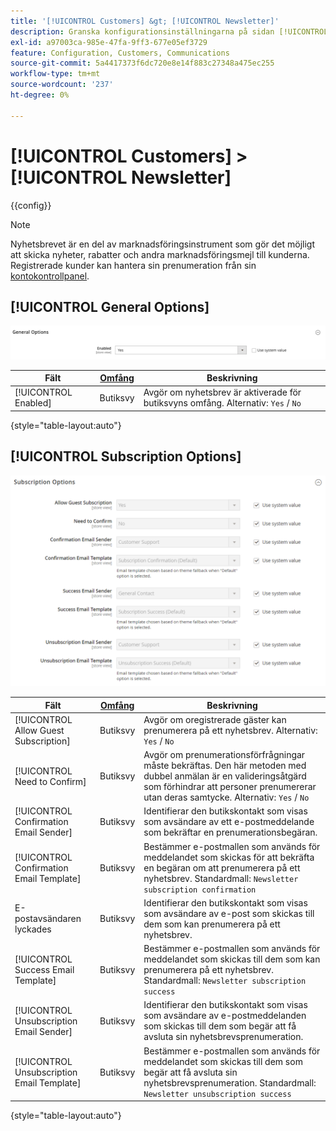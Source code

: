```yaml
---
title: '[!UICONTROL Customers] &gt; [!UICONTROL Newsletter]'
description: Granska konfigurationsinställningarna på sidan [!UICONTROL Customers] &gt; [!UICONTROL Newsletter] i Commerce Admin.
exl-id: a97003ca-985e-47fa-9ff3-677e05ef3729
feature: Configuration, Customers, Communications
source-git-commit: 5a4417373f6dc720e8e14f883c27348a475ec255
workflow-type: tm+mt
source-wordcount: '237'
ht-degree: 0%

---
```


# [!UICONTROL Customers] > [!UICONTROL Newsletter]

{{config}}

>[!NOTE]
>
>Nyhetsbrevet är en del av marknadsföringsinstrument som gör det möjligt att skicka nyheter, rabatter och andra marknadsföringsmejl till kunderna. Registrerade kunder kan hantera sin prenumeration från sin [kontokontrollpanel](../../customers/account-dashboard-my-account.md).

## [!UICONTROL General Options]

![Allmänna alternativ](./assets/newsletter-general-options.png)<!-- zoom -->

| Fält | [Omfång](../../getting-started/websites-stores-views.md#scope-settings) | Beskrivning |
|--- |--- |--- |
| [!UICONTROL Enabled] | Butiksvy | Avgör om nyhetsbrev är aktiverade för butiksvyns omfång. Alternativ: `Yes` / `No` |

{style="table-layout:auto"}

## [!UICONTROL Subscription Options]

![Prenumerationsalternativ](./assets/newsletter-subscription-options.png)<!-- zoom -->

<!-- [Subscription Options](https://experienceleague.adobe.com/sv/docs/commerce-admin/marketing/communications/newsletters/newsletters) -->

| Fält | [Omfång](../../getting-started/websites-stores-views.md#scope-settings) | Beskrivning |
|--- |--- |--- |
| [!UICONTROL Allow Guest Subscription] | Butiksvy | Avgör om oregistrerade gäster kan prenumerera på ett nyhetsbrev. Alternativ: `Yes` / `No` |
| [!UICONTROL Need to Confirm] | Butiksvy | Avgör om prenumerationsförfrågningar måste bekräftas. Den här metoden med dubbel anmälan är en valideringsåtgärd som förhindrar att personer prenumererar utan deras samtycke. Alternativ: `Yes` / `No` |
| [!UICONTROL Confirmation Email Sender] | Butiksvy | Identifierar den butikskontakt som visas som avsändare av ett e-postmeddelande som bekräftar en prenumerationsbegäran. |
| [!UICONTROL Confirmation Email Template] | Butiksvy | Bestämmer e-postmallen som används för meddelandet som skickas för att bekräfta en begäran om att prenumerera på ett nyhetsbrev. Standardmall: `Newsletter subscription confirmation` |
| E-postavsändaren lyckades | Butiksvy | Identifierar den butikskontakt som visas som avsändare av e-post som skickas till dem som kan prenumerera på ett nyhetsbrev. |
| [!UICONTROL Success Email Template] | Butiksvy | Bestämmer e-postmallen som används för meddelandet som skickas till dem som kan prenumerera på ett nyhetsbrev. Standardmall: `Newsletter subscription success` |
| [!UICONTROL Unsubscription Email Sender] | Butiksvy | Identifierar den butikskontakt som visas som avsändare av e-postmeddelanden som skickas till dem som begär att få avsluta sin nyhetsbrevsprenumeration. |
| [!UICONTROL Unsubscription Email Template] | Butiksvy | Bestämmer e-postmallen som används för meddelandet som skickas till dem som begär att få avsluta sin nyhetsbrevsprenumeration. Standardmall: `Newsletter unsubscription success` |

{style="table-layout:auto"}
